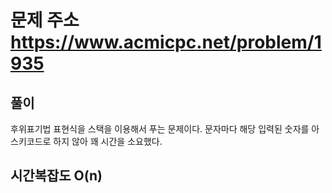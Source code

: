 # 문제 주소 https://www.acmicpc.net/problem/1935

## 풀이

후위표기법 표현식을 스택을 이용해서 푸는 문제이다. 문자마다 해당 입력된 숫자를 아스키코드로 하지 않아 꽤 시간을 소요했다.

## 시간복잡도 O(n)
